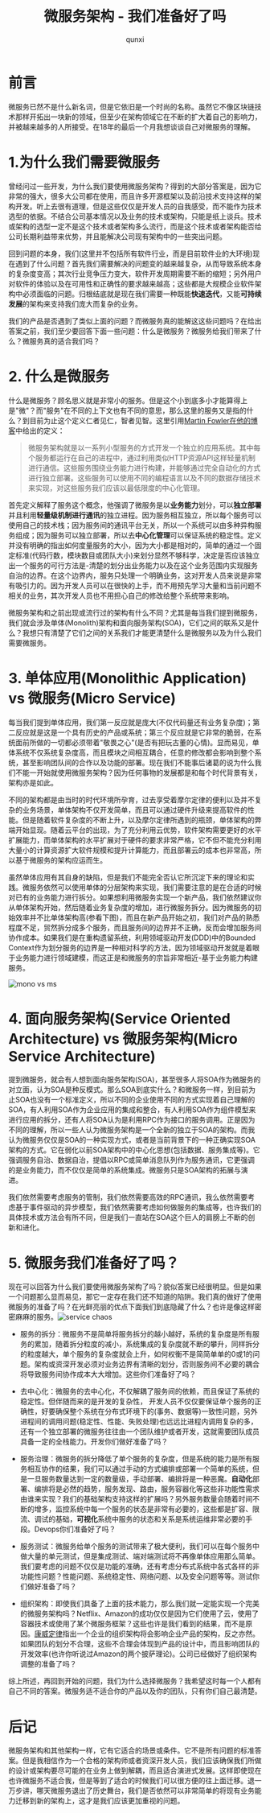 ﻿---
author: qunxi
create: 2018-12-25 18:43+08:00
update: 2018-12-31 18:43+08:00
layout: page
title: "微服务架构 - 我们准备好了吗"
description: ""
comments : true
categories:
tags:
- 基础
---

# 前言

微服务已然不是什么新名词，但是它依旧是一个时尚的名称。虽然它不像区块链技术那样开拓出一块新的领域，但至少在架构领域它在不断的扩大着自己的影响力，并被越来越多的人所接受。在18年的最后一个月我想谈谈自己对微服务的理解。
<!--more-->

# 1.为什么我们需要微服务

曾经问过一些开发，为什么我们要使用微服务架构？得到的大部分答案是，因为它非常的强大，很多大公司都在使用，而且许多开源框架以及前沿技术支持这样的架构开发。听上去很有道理，但是这些仅仅是开发人员的自我感受，而不能作为技术选型的依据。不结合公司基本情况以及业务的技术或架构，只能是纸上谈兵。技术或架构的选型一定不是这个技术或者架构多么流行，而是这个技术或者架构能否给公司长期利益带来优势，并且能解决公司现有架构中的一些突出问题。

回到问题的本身，我们(这里并不包括所有软件行业，而是目前软件业的大环境)现在遇到了什么问题？首先我们需要解决的问题变的越来越复杂，从而导致系统本身的复杂度变高；其次行业竞争压力变大，软件开发周期需要不断的缩短；另外用户对软件的体验以及在可用性和正确性的要求越来越高；这些都是大规模企业软件架构中必须面临的问题。归根结底就是现在我们需要一种既能**快速迭代**，又能**可持续发展**的架构来支持我们庞大而复杂的业务。

我们的产品是否遇到了类似上面的问题？而微服务真的能解这这些问题吗？在给出答案之前，我们至少要回答下面一些问题：什么是微服务？微服务给我们带来了什么？微服务真的适合我们吗？

# 2. 什么是微服务

什么是微服务？顾名思义就是非常小的服务。但是这个小到底多小才能算得上是"微"？而"服务"在不同的上下文也有不同的意思，那么这里的服务又是指的什么？到目前为止这个定义仁者见仁，智者见智。这里引用[Martin Fowler在他的博客](https://martinfowler.com/articles/microservices.html)中给出的定义：

> 微服务架构就是以一系列小型服务的方式开发一个独立的应用系统。其中每个服务都运行在自己的进程中，通过利用类似HTTP资源API这样轻量机制进行通信。这些服务围绕业务能力进行构建，并能够通过完全自动化的方式进行独立部署。这些服务可以使用不同的编程语言以及不同的数据存储技术来实现，对这些服务我们应该以最低限度的中心化管理。

首先定义解释了服务这个概念，他强调了微服务是以**业务能力**划分，可以**独立部署**并且利用**轻量级机制进行通讯**的独立进程。因为服务相互独立，所以每个服务可以使用自己的技术栈；因为服务间的通讯平台无关，所以一个系统可以由多种异构服务组成；因为服务可以独立部署，所以去**中心化管理**可以保证系统的稳定性。定义并没有明确的指出如何度量服务的大小，因为大小都是相对的，简单的通过一个固定标准(代码行数，模块数目或团队大小)来划分显然不够科学，决定是否应该独立出一个服务的可行方法是-清楚的划分出业务能力以及在这个业务范围内实现服务自治的边界。在这个边界内，服务只处理一个明确业务，这对开发人员来说是非常有吸引力的。因为开发人员可以在很快的上手，而不用预先学习大量和当前问题不相关的业务，其次开发人员也不用担心自己的修改给整个系统带来影响。

微服务架构和之前出现或流行过的架构有什么不同？尤其是每当我们提到微服务，我们就会涉及单体(Monolith)架构和面向服务架构(SOA)，它们之间的联系又是什么？我想只有清楚了它们之间的关系我们才能更清楚什么是微服务以及为什么我们需要微服务。

# 3. 单体应用(Monolithic Application) vs 微服务(Micro Service)

每当我们提到单体应用，我们第一反应就是庞大(不仅代码量还有业务复杂度)；第二反应就是这是一个具有历史的产品或系统；第三个反应就是它非常的脆弱，在系统面前所做的一切都必须带着"敬畏之心"(是否有把玩古董的心情)。显而易见，单体系统不仅系统复杂度高，而且模块之间相互耦合，任意的修改都会影响到整个系统，甚至影响团队间的合作以及功能的部署。现在我们不能事后诸葛的说为什么我们不能一开始就使用微服务架构？因为任何事物的发展都是和每个时代背景有关，架构亦是如此。

不同的架构都是由当时的时代环境所孕育，过去享受着摩尔定律的便利以及并不复杂的业务场景，单体架构不仅开发简单，而且可以通过硬件升级来提高软件的性能。但是随着软件复杂度的不断上升，以及摩尔定律所遇到的瓶颈，单体架构的弊端开始显现。随着云平台的出现，为了充分利用云优势，软件架构需要更好的水平扩展能力，而单体架构的水平扩展对于硬件的要求非常严格，它不但不能充分利用大量小的计算资源扩大软件规模和提升计算能力，而且部署云的成本也非常高，所以基于微服务的架构应运而生。

虽然单体应用有其自身的缺陷，但是我们不能完全否认它所沉淀下来的理论和实践。微服务依然可以使用单体的分层架构来实现，我们需要注意的是在合适的时候对已有的业务能力进行拆分。如果想利用微服务实现一个新产品，我们依然建议你从单体架构开始，然后随着业务复杂度的增加，进行微服务拆分。因为微服务的初始效率并不比单体架构高(参看下图)，而且在新产品开始之初，我们对产品的熟悉程度不足，贸然拆分成多个服务，而且服务间的边界并不正确，反而会增加服务间协作成本。如果我们是在重构遗留系统，利用领域驱动开发(DDD)中的Bounded Context作为划分服务的边界是一种相对科学的方法，因为领域驱动开发就是着眼于业务能力进行领域建模，而这正是和微服务的宗旨非常相近-基于业务能力构建服务。

![mono vs ms](https://martinfowler.com/bliki/images/microservice-verdict/productivity.png)

# 4. 面向服务架构(Service Oriented Architecture) vs 微服务架构(Micro Service Architecture)

提到微服务，就会有人想到面向服务架构(SOA)，甚至很多人将SOA作为微服务的对立面，认为SOA是种反模式。那么SOA到底实什么？和微服务一样，到目前为止SOA也没有一个标准定义，所以不同的企业使用不同的方式实现着自己理解的SOA，有人利用SOA作为企业应用的集成和整合，有人利用SOA作为组件模型来进行应用的拆分，还有人将SOA认为是利用RPC作为接口的服务调用。正是因为不同的理解，所以一些人认为微服务架构是一个全新的独立于SOA的架构。而我认为微服务仅仅是SOA的一种实现方式，或者是当前背景下的一种正确实现SOA架构的方式。它在弱化以前SOA架构中的中心化思想(包括数据、服务集成等)。它强调服务自治、数据自治，提倡以RPC或简单消息队列作为服务通讯，它更强调的是业务能力，而不仅仅是简单的系统集成。微服务只是SOA架构的拓展与演进。

我们依然需要考虑服务的管制，我们依然需要高效的RPC通讯，我么依然需要考虑基于事件驱动的异步模型，我们依然需要考虑如何做服务的集成等，也许我们的具体技术或方法会有所不同，但是我们一直站在SOA这个巨人的肩膀上不断的创新和进化。

# 5. 微服务我们准备好了吗？

现在可以回答为什么我们要使用微服务架构了吗？貌似答案已经很明显。但是如果一个问题那么显而易见，那它一定存在我们还不知道的陷阱。我们真的做好了使用微服务的准备了吗？在光鲜亮丽的优点下面我们到底隐藏了什么？也许是像这样密密麻麻的服务。![service chaos](http://www.uml.org.cn/wfw/images/2018040922.png)

* 服务的拆分：微服务不是简单将服务拆分的越小越好，系统的复杂度是所有服务的累加，随着拆分粒度的减小，系统集成的复杂度就不断的攀升，同样拆分的粒度越大，单个服务的复杂度就会上升，如何权衡不是简简单单的0或1的问题。架构或资深开发必须对业务边界有清晰的划分，否则服务间不必要的耦合将导致服务间协作成本大大增加。这些你们准备好了吗？

* 去中心化：微服务的去中心化，不仅解耦了服务间的依赖，而且保证了系统的稳定性。但伴随而来的是开发的复杂性， 开发人员不仅仅要保证单个服务的正确性，好要确保整个系统在分布式环境下的(事务、数据等)一致性问题，另外进程间的调用问题(稳定性、性能、失败处理)也远远比进程内调用复杂的多，还有一个独立部署的微服务往往由一个团队维护或者开发，这就需要团队成员具备一定的全栈能力。开发你们做好准备了吗？

* 服务治理：微服务的拆分降低了单个服务的复杂度，但是系统的能力是所有服务相互协作的结果，我们可以通过手动的方式编排或部署一个简单的系统，但是一旦服务数量达到一定的数量级，手动部署、编排将是一种恶魔。**自动化**部署、编排将是必然的趋势，服务发现、路由，服务容器化等这些非功能性需求由谁来实现？我们的基础架构支持这样的扩展吗？另外服务数量会随着时间不断的增多，监控系统中每一个服务的状态是非常有必要的，这些都是扩容、限流、调试的基础，**可视化**系统中服务的状态和关系是系统运维非常必要的手段。Devops你们准备好了吗？

* 服务测试：微服务给单个服务的测试带来了极大便利，我们可以在每个服务中做大量的单元测试，但是集成测试、端对端测试将不再像单体应用那么简单。我们要考虑的问题不仅仅是功能的准确，还有考虑分布式系统中各式各样的非功能性问题？性能问题、系统稳定性、网络问题、以及安全问题等等。测试你们做好准备了吗？

* 组织架构：即使我们具备了上面的技术能力，那么我们就一定能实现一个完美的微服务架构吗？Netflix、Amazon的成功仅仅是因为它们使用了云，使用了容器技术或使用了某个微服务框架？这些也许是我们看到的结果，而不是原因。[康威定律](https://en.wikipedia.org/wiki/Conway%27s_law)指出一个企业的组织架构将会影响企业产品的架构，反之亦然。如果团队的划分不合理，这些不合理会体现到产品的设计中，而且影响团队的开发效率(也许你听说过Amazon的两个披萨理论)。公司已经做好了组织架构调整的准备了吗？

综上所述，再回到开始的问题，我们为什么选择微服务？我希望这时每一个人都有自己不同的答案。微服务适不适合你的产品以及你的团队，只有你们自己最清楚。

# 后记

微服务架构和其他架构一样，它有它适合的场景或条件。它不是所有问题的标准答案。但是我相信作为一个合格的架构师或者资深开发人员，我们应该确保我们所做的设计或架构要尽可能的在业务上做到解耦，而且适合演进式发展。这样即使现在也许微服务不适合我，但是等到了适合的时候我们可以很方便的往上面迁移。退一万步讲，哪天微服务退出了历史舞台，我们是否依然可以非常简单的将现有业务能力迁移到新的架构上，这才是我们应该更加重视的问题。
